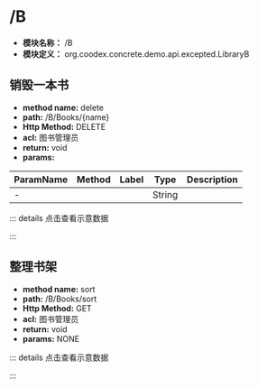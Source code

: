 # /B

* **模块名称：** /B
* **模块定义：** org.coodex.concrete.demo.api.excepted.LibraryB




## <span id="m1">销毁一本书</span>




* **method name:** delete
* **path:** /B/Books/{name}
* **Http Method:** DELETE
* **acl:** 图书管理员 
* **return:** void
* **params:** 

| ParamName | Method | Label | Type                  | Description |
| --------- | -- | ---- | --------------------- | ------------ |
| - |  |  | String | 　 |

::: details 点击查看示意数据

:::

## <span id="m2">整理书架</span>




* **method name:** sort
* **path:** /B/Books/sort
* **Http Method:** GET
* **acl:** 图书管理员 
* **return:** void
* **params:** NONE

::: details 点击查看示意数据

:::

